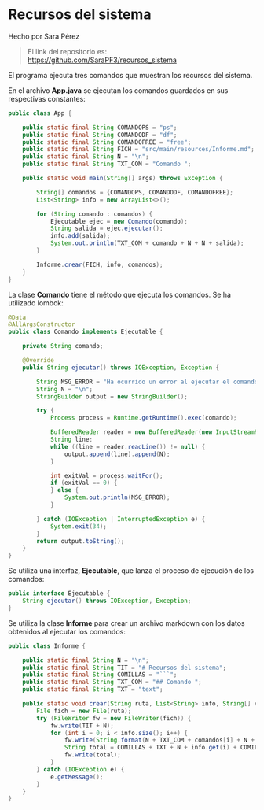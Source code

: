 # Recursos del sistema

Hecho por Sara Pérez

> El link del repositorio es: <https://github.com/SaraPF3/recursos_sistema>

El programa ejecuta tres comandos que muestran los recursos del sistema.

En el archivo **App.java** se ejecutan los comandos guardados en sus respectivas constantes:

```java
public class App {

    public static final String COMANDOPS = "ps";
    public static final String COMANDODF = "df";
    public static final String COMANDOFREE = "free";
    public static final String FICH = "src/main/resources/Informe.md";
    public static final String N = "\n";
    public static final String TXT_COM = "Comando ";

    public static void main(String[] args) throws Exception {

        String[] comandos = {COMANDOPS, COMANDODF, COMANDOFREE};
        List<String> info = new ArrayList<>(); 

        for (String comando : comandos) {
            Ejecutable ejec = new Comando(comando);
            String salida = ejec.ejecutar();
            info.add(salida);
            System.out.println(TXT_COM + comando + N + N + salida);
        }

        Informe.crear(FICH, info, comandos);
    }
}
```

La clase **Comando** tiene el método que ejecuta los comandos. Se ha utilizado lombok:

```java
@Data
@AllArgsConstructor
public class Comando implements Ejecutable {

    private String comando;

    @Override
    public String ejecutar() throws IOException, Exception {

        String MSG_ERROR = "Ha ocurrido un error al ejecutar el comando.";
        String N = "\n";
        StringBuilder output = new StringBuilder();

        try {
            Process process = Runtime.getRuntime().exec(comando);

            BufferedReader reader = new BufferedReader(new InputStreamReader(process.getInputStream()));
            String line;
            while ((line = reader.readLine()) != null) {
                output.append(line).append(N);
            }

            int exitVal = process.waitFor();
            if (exitVal == 0) {
            } else {
                System.out.println(MSG_ERROR);
            }

        } catch (IOException | InterruptedException e) {
            System.exit(34);
        }
        return output.toString();
    }
}
```

Se utiliza una interfaz, **Ejecutable**, que lanza el proceso de ejecución de los comandos:

```java
public interface Ejecutable {
    String ejecutar() throws IOException, Exception;
}
```

Se utiliza la clase **Informe** para crear un archivo markdown con los datos obtenidos al ejecutar los comandos:

```java
public class Informe {

    public static final String N = "\n";
    public static final String TIT = "# Recursos del sistema";
    public static final String COMILLAS = "```";
    public static final String TXT_COM = "## Comando ";
    public static final String TXT = "text";

    public static void crear(String ruta, List<String> info, String[] comandos) {
        File fich = new File(ruta);
        try (FileWriter fw = new FileWriter(fich)) {
            fw.write(TIT + N);
            for (int i = 0; i < info.size(); i++) {
                fw.write(String.format(N + TXT_COM + comandos[i] + N + N));
                String total = COMILLAS + TXT + N + info.get(i) + COMILLAS + N;
                fw.write(total);
            }
        } catch (IOException e) {
            e.getMessage();
        }
    }
}
```
